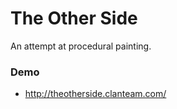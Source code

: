 The Other Side
===============

An attempt at procedural painting.


### Demo
* http://theotherside.clanteam.com/